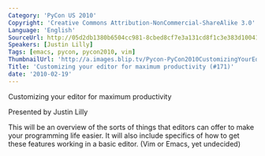 ```yaml
---
Category: 'PyCon US 2010'
Copyright: 'Creative Commons Attribution-NonCommercial-ShareAlike 3.0'
Language: 'English'
SourceUrl: http://05d2db1380b6504cc981-8cbed8cf7e3a131cd8f1c3e383d10041.r93.cf2.rackcdn.com/pycon-us-2010/245_customizing-your-editor-for-maximum-productivity-171.m4v
Speakers: [Justin Lilly]
Tags: [emacs, pycon, pycon2010, vim]
ThumbnailUrl: 'http://a.images.blip.tv/Pycon-PyCon2010CustomizingYourEditorForMaximumProductivity171712-991.jpg'
Title: 'Customizing your editor for maximum productivity (#171)'
date: '2010-02-19'
---
```

Customizing your editor for maximum productivity

Presented by Justin Lilly

This will be an overview of the sorts of things that editors can offer to make
your programming life easier. It will also include specifics of how to get
these features working in a basic editor. (Vim or Emacs, yet undecided)

